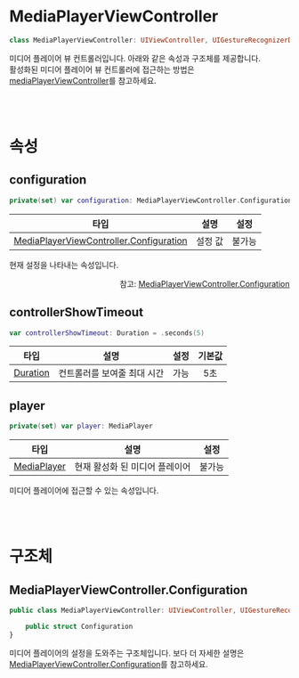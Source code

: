 # MediaPlayerViewController

```swift
class MediaPlayerViewController: UIViewController, UIGestureRecognizerDelegate
```

미디어 플레이어 뷰 컨트롤러입니다. 아래와 같은 속성과 구조체를 제공합니다. <br>
활성화된 미디어 플레이어 뷰 컨트롤러에 접근하는 방법은 [mediaPlayerViewController](../uiviewcontroller/home.md#mediaplayerviewcontroller)를 참고하세요.

<br><br>
# 속성

## configuration

```swift
private(set) var configuration: MediaPlayerViewController.Configuration
```

|타입|설명|설정|
|:--:|:--:|:--:|
|[MediaPlayerViewController.Configuration](#mediaplayerviewcontrollerconfiguration)|설정 값|불가능|

현재 설정을 나타내는 속성입니다.

<div align="right">
참고: <a href="#mediaplayerviewcontrollerconfiguration">MediaPlayerViewController.Configuration</a>
</div>

## controllerShowTimeout

```swift
var controllerShowTimeout: Duration = .seconds(5)
```

|타입|설명|설정|기본값|
|:--:|:--:|:--:|:--:|
|[Duration](../../struct/duration/home.md)|컨트롤러를 보여줄 최대 시간|가능|5초|

## player

```swift
private(set) var player: MediaPlayer
```

|타입|설명|설정|
|:--:|:--:|:--:|
|[MediaPlayer](../media-player/home.md)|현재 활성화 된 미디어 플레이어|불가능|

미디어 플레이어에 접근할 수 있는 속성입니다.

<br><br>
# 구조체

## MediaPlayerViewController.Configuration

```swift
public class MediaPlayerViewController: UIViewController, UIGestureRecognizerDelegate {

    public struct Configuration
}
```
미디어 플레이어의 설정을 도와주는 구조체입니다. 보다 더 자세한 설명은 [MediaPlayerViewController.Configuration](../../struct/media-player-view-controller-configuration/home.md)를 참고하세요.
